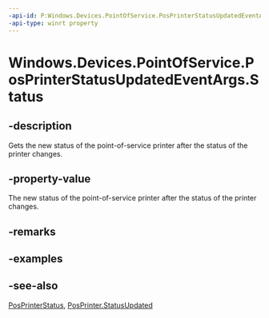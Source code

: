 ----api-id: P:Windows.Devices.PointOfService.PosPrinterStatusUpdatedEventArgs.Status
-api-type: winrt property
---<!-- Property syntaxpublic Windows.Devices.PointOfService.PosPrinterStatus Status { get; }--># Windows.Devices.PointOfService.PosPrinterStatusUpdatedEventArgs.Status## -descriptionGets the new status of the point-of-service printer after the status of the printer changes.## -property-valueThe new status of the point-of-service printer after the status of the printer changes.## -remarks## -examples## -see-also[PosPrinterStatus](posprinterstatus.md), [PosPrinter.StatusUpdated](posprinter_statusupdated.md)